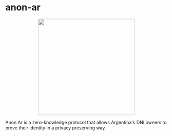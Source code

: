 # anon-ar

<p align="center">
  <img src="https://github.com/privacy-scaling-explorations/anon-aadhaar/assets/67648863/b29d784b-610a-4222-8fa5-4a2972e492fd" width="300">
</p>

Anon Ar is a zero-knowledge protocol that allows Argentina's DNI owners to prove their identity in a privacy preserving way.
